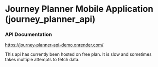 # Journey Planner Mobile Application (journey_planner_api)

### API Documentation
https://journey-planner-api-demo.onrender.com/

This api has currently been hosted on free plan. It is slow and sometimes takes multiple attempts to fetch data.
